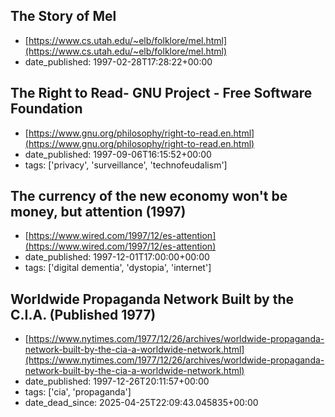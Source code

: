  ## The Story of Mel
 - [https://www.cs.utah.edu/~elb/folklore/mel.html](https://www.cs.utah.edu/~elb/folklore/mel.html)
 - date_published: 1997-02-28T17:28:22+00:00

 ## The Right to Read- GNU Project - Free Software Foundation
 - [https://www.gnu.org/philosophy/right-to-read.en.html](https://www.gnu.org/philosophy/right-to-read.en.html)
 - date_published: 1997-09-06T16:15:52+00:00
 - tags: ['privacy', 'surveillance', 'technofeudalism']

 ## The currency of the new economy won't be money, but attention (1997)
 - [https://www.wired.com/1997/12/es-attention](https://www.wired.com/1997/12/es-attention)
 - date_published: 1997-12-01T17:00:00+00:00
 - tags: ['digital dementia', 'dystopia', 'internet']

 ## Worldwide Propaganda Network Built by the C.I.A. (Published 1977)
 - [https://www.nytimes.com/1977/12/26/archives/worldwide-propaganda-network-built-by-the-cia-a-worldwide-network.html](https://www.nytimes.com/1977/12/26/archives/worldwide-propaganda-network-built-by-the-cia-a-worldwide-network.html)
 - date_published: 1997-12-26T20:11:57+00:00
 - tags: ['cia', 'propaganda']
 - date_dead_since: 2025-04-25T22:09:43.045835+00:00

